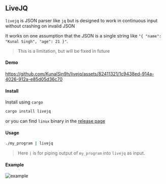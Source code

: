 ## LiveJQ

`livejq` is JSON parser like `jq` but is designed to work in continuous input without crashing on invalid JSON

It works on one assumption that the JSON is a single string like `"{ "name": "Kunal Singh", "age": 21 }"`.

> This is a limitation, but will be fixed in future

#### Demo

https://github.com/KunalSin9h/livejq/assets/82411321/1c9438ed-914a-4026-912a-e85d05d36c70

#### Install

Install using `cargo`
```bash
cargo install livejq
```

or you can find `linux` binary in the [release page](https://github.com/KunalSin9h/livejq/releases/tag/v1.0.0)


#### Usage

```bash
./my_program | livejq
```

> Here `|` is for piping output of `my_program` into `livejq` as input.

#### Example

![example](https://tiddi.kunalsin9h.com/TT4WzX-)
